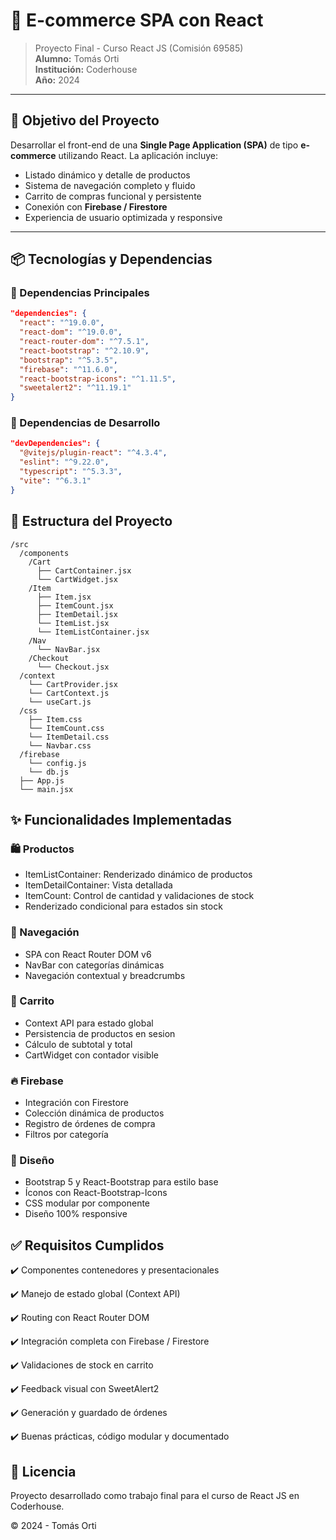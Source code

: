 # 🛒 E-commerce SPA con React

> Proyecto Final - Curso React JS (Comisión 69585)  
> **Alumno:** Tomás Orti  
> **Institución:** Coderhouse  
> **Año:** 2024

---

## 🚀 Objetivo del Proyecto

Desarrollar el front-end de una **Single Page Application (SPA)** de tipo **e-commerce** utilizando React. La aplicación incluye:

- Listado dinámico y detalle de productos
- Sistema de navegación completo y fluido
- Carrito de compras funcional y persistente
- Conexión con **Firebase / Firestore**
- Experiencia de usuario optimizada y responsive

---

## 📦 Tecnologías y Dependencias

### 📁 Dependencias Principales

```json
"dependencies": {
  "react": "^19.0.0",
  "react-dom": "^19.0.0",
  "react-router-dom": "^7.5.1",
  "react-bootstrap": "^2.10.9",
  "bootstrap": "^5.3.5",
  "firebase": "^11.6.0",
  "react-bootstrap-icons": "^1.11.5",
  "sweetalert2": "^11.19.1"
}
```

### 🧪 Dependencias de Desarrollo
```json
"devDependencies": {
  "@vitejs/plugin-react": "^4.3.4",
  "eslint": "^9.22.0",
  "typescript": "^5.3.3",
  "vite": "^6.3.1"
}
```

## 📂 Estructura del Proyecto

```plaintext
/src
  /components
    /Cart
      ├── CartContainer.jsx
      └── CartWidget.jsx
    /Item
      ├── Item.jsx
      ├── ItemCount.jsx
      ├── ItemDetail.jsx
      └── ItemList.jsx
      └── ItemListContainer.jsx
    /Nav
      └── NavBar.jsx
    /Checkout
      └── Checkout.jsx
  /context
    └── CartProvider.jsx
    └── CartContext.js
    └── useCart.js
  /css
    ├── Item.css
    └── ItemCount.css
    └── ItemDetail.css
    └── Navbar.css
  /firebase
    └── config.js
    └── db.js
  ├── App.js
  └── main.jsx
```

## ✨ Funcionalidades Implementadas

### 🛍️ Productos
- ItemListContainer: Renderizado dinámico de productos
- ItemDetailContainer: Vista detallada
- ItemCount: Control de cantidad y validaciones de stock
- Renderizado condicional para estados sin stock

### 🧭 Navegación
- SPA con React Router DOM v6
- NavBar con categorías dinámicas
- Navegación contextual y breadcrumbs

### 🛒 Carrito
- Context API para estado global
- Persistencia de productos en sesion
- Cálculo de subtotal y total
- CartWidget con contador visible

### 🔥 Firebase
- Integración con Firestore
- Colección dinámica de productos
- Registro de órdenes de compra
- Filtros por categoría

### 🎨 Diseño
- Bootstrap 5 y React-Bootstrap para estilo base
- Íconos con React-Bootstrap-Icons
- CSS modular por componente
- Diseño 100% responsive

## ✅ Requisitos Cumplidos

✔️ Componentes contenedores y presentacionales

✔️ Manejo de estado global (Context API)

✔️ Routing con React Router DOM

✔️ Integración completa con Firebase / Firestore

✔️ Validaciones de stock en carrito

✔️ Feedback visual con SweetAlert2

✔️ Generación y guardado de órdenes

✔️ Buenas prácticas, código modular y documentado

## 📜 Licencia
Proyecto desarrollado como trabajo final para el curso de React JS en Coderhouse.

© 2024 - Tomás Orti